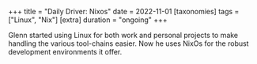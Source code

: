 +++
title = "Daily Driver: Nixos"
date = 2022-11-01
[taxonomies]
tags = ["Linux", "Nix"]
[extra]
duration = "ongoing"
+++

Glenn started using Linux for both work and personal projects to make handling the various tool-chains easier.
Now he uses NixOs for the robust development environments it offer.
